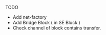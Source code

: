 TODO

 - Add net-factory
 - Add Bridge Block ( in SE Block )
 - Check channel of block contains transfer.
